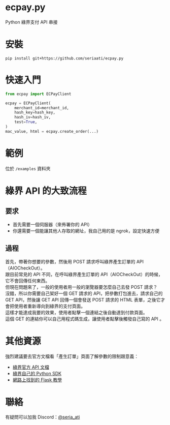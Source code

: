 # ecpay.py
Python 綠界支付 API 串接
# 安裝
```
pip install git+https://github.com/seriaati/ecpay.py
```
# 快速入門
```py
from ecpay import ECPayClient

ecpay = ECPayClient(
    merchant_id=merchant_id,
    hash_key=hash_key,
    hash_iv=hash_iv,
    test=True,
)
mac_value, html = ecpay.create_order(...)
```
# 範例
位於 `/examples` 資料夾
# 綠界 API 的大致流程
## 要求
- 首先需要一個伺服器（來佈署你的 API）
- 你還需要一個能讓其他人存取的網址，我自己用的是 ngrok，設定快速方便
## 過程
首先，帶著你想要的參數，然後用 POST 請求呼叫綠界產生訂單的 API（AIOCheckOut）。  
跟目前常見的 API 不同，在呼叫綠界產生訂單的 API（AIOCheckOut）的時候，它不會回傳任何東西。  
但現在問題來了，一般的使用者用一般的瀏覽器要怎麼自己去發 POST 請求？  
沒錯，所以你需要自己架好一個 GET 請求的 API，把參數打包進去，請求自己的 GET API，然後讓 GET API 回傳一個會發送 POST 請求的 HTML 表單，之後它才會把使用者重新導向到綠界的支付頁面。  
這樣才能達成我要的效果，使用者點擊一個連結之後自動達到付款頁面。  
這個 GET 的連結你可以自己用程式碼生成，讓使用者點擊後觸發自己寫的 API 。
# 其他資源
強烈建議要去官方文檔看「產生訂單」頁面了解參數的限制跟意義：  
- [綠界官方 API 文檔](https://developers.ecpay.com.tw/?p=2509)  
- [綠界自己的 Python SDK](https://github.com/ECPay/ECPayAIO_Python)  
- [網路上找到的 Flask 教學](https://www.maxlist.xyz/2020/02/14/python-ecpay/)  
# 聯絡
有疑問可以加我 Discord：[@seria_ati](https://discord.com/users/410036441129943050)
